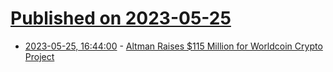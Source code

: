 # [Published on 2023-05-25](index.md)

* [2023-05-25, 16:44:00](https://slashdot.org/story/23/05/25/1645210/altman-raises-115-million-for-worldcoin-crypto-project?utm_source=rss1.0mainlinkanon&utm_medium=feed) - [Altman Raises $115 Million for Worldcoin Crypto Project](https://slashdot.org/story/23/05/25/1645210/altman-raises-115-million-for-worldcoin-crypto-project?utm_source=rss1.0mainlinkanon&utm_medium=feed)
